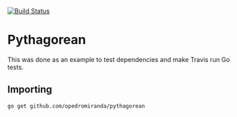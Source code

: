 [![Build Status](https://travis-ci.org/opedromiranda/pythagorean.svg?branch=master)](https://travis-ci.org/opedromiranda/go-pythagorean)


# Pythagorean

This was done as an example to test dependencies and make Travis run Go tests.

## Importing
    go get github.com/opedromiranda/pythagorean
